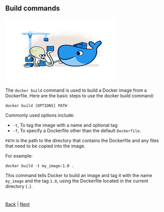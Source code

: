 ## Build commands
<img src="./images/build.png" width="350px" height="200px"  style="border-radius:5px;"></img>

The `docker build` command is used to build a Docker image from a Dockerfile. Here are the basic steps to use the docker build command:

```docker
docker build [OPTIONS] PATH
```
Commonly used options include:
- `-t`, To tag the image with a name and optional tag
- `-f`, To specify a Dockerfile other than the default `Dockerfile`.

`PATH` is the path to the directory that contains the Dockerfile and any files that need to be copied into the image.

For example:
```docker
docker build -t my_image:1.0 .
```
This command tells Docker to build an image and tag it with the name `my_image` and the tag `1.0`, using the Dockerfile located in the current directory (`.`).

#
[Back](./2.%20Dockerfile%20commands.md) | [Next](../2.%20Practice/1.%20docker-lifecycle.md)